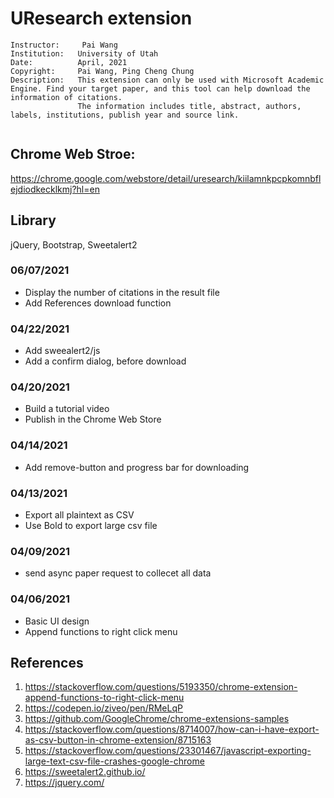 
# UResearch extension

```
Instructor:     Pai Wang
Institution:   University of Utah
Date:          April, 2021
Copyright:     Pai Wang, Ping Cheng Chung
Description:   This extension can only be used with Microsoft Academic Engine. Find your target paper, and this tool can help download the information of citations.
			   The information includes title, abstract, authors, labels, institutions, publish year and source link.


```
## Chrome Web Stroe:
https://chrome.google.com/webstore/detail/uresearch/kiilamnkpcpkomnbflejdiodkecklkmj?hl=en

## Library
jQuery, Bootstrap, Sweetalert2
### 06/07/2021
* Display the number of citations in the result file
* Add References download function 


### 04/22/2021
* Add sweealert2/js
* Add a confirm dialog, before download

### 04/20/2021
* Build a tutorial video
* Publish in the Chrome Web Store

### 04/14/2021
* Add remove-button and progress bar for downloading

### 04/13/2021
* Export all plaintext as CSV
* Use Bold to export large csv file
 
### 04/09/2021
* send async paper request to collecet all data




### 04/06/2021
* Basic UI design
* Append functions to right click menu




## References
1. https://stackoverflow.com/questions/5193350/chrome-extension-append-functions-to-right-click-menu
2. https://codepen.io/ziveo/pen/RMeLqP
3. https://github.com/GoogleChrome/chrome-extensions-samples
4. https://stackoverflow.com/questions/8714007/how-can-i-have-export-as-csv-button-in-chrome-extension/8715163
5. https://stackoverflow.com/questions/23301467/javascript-exporting-large-text-csv-file-crashes-google-chrome
6. https://sweetalert2.github.io/
7. https://jquery.com/
